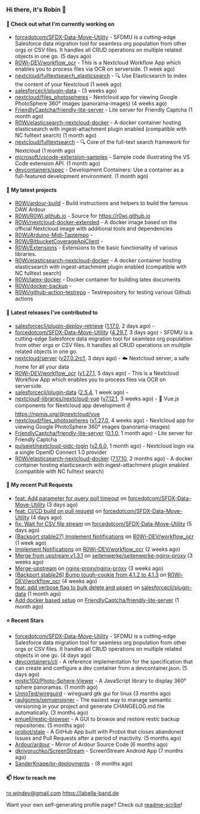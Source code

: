### Hi there, it's Robin 👋

#### 👷 Check out what I'm currently working on

- [forcedotcom/SFDX-Data-Move-Utility](https://github.com/forcedotcom/SFDX-Data-Move-Utility) - SFDMU is a cutting-edge Salesforce data migration tool for seamless org population from other orgs or CSV files. It handles all CRUD operations on multiple related objects in one go. (5 days ago)
- [R0Wi-DEV/workflow_ocr](https://github.com/R0Wi-DEV/workflow_ocr) - This is a Nextcloud Workflow App which enables you to process files via OCR on serverside. (1 week ago)
- [nextcloud/fulltextsearch_elasticsearch](https://github.com/nextcloud/fulltextsearch_elasticsearch) - 🔍 Use Elasticsearch to index the content of your Nextcloud (1 week ago)
- [salesforcecli/plugin-data](https://github.com/salesforcecli/plugin-data) -  (3 weeks ago)
- [nextcloud/files_photospheres](https://github.com/nextcloud/files_photospheres) - Nextcloud app for viewing Google PhotoSphere 360° images (panorama-images) (4 weeks ago)
- [FriendlyCaptcha/friendly-lite-server](https://github.com/FriendlyCaptcha/friendly-lite-server) - Lite server for Friendly Captcha (1 month ago)
- [R0Wi/elasticsearch-nextcloud-docker](https://github.com/R0Wi/elasticsearch-nextcloud-docker) - A docker container hosting elasticsearch with ingest-attachment plugin enabled (compatible with NC fulltext search) (1 month ago)
- [nextcloud/fulltextsearch](https://github.com/nextcloud/fulltextsearch) - 🔍 Core of the full-text search framework for Nextcloud (1 month ago)
- [microsoft/vscode-extension-samples](https://github.com/microsoft/vscode-extension-samples) - Sample code illustrating the VS Code extension API. (1 month ago)
- [devcontainers/spec](https://github.com/devcontainers/spec) - Development Containers: Use a container as a full-featured development environment. (1 month ago)

#### 🌱 My latest projects

- [R0Wi/ardour-build](https://github.com/R0Wi/ardour-build) - Build instructions and helpers to build the famous DAW Ardour
- [R0Wi/R0Wi.github.io](https://github.com/R0Wi/R0Wi.github.io) - Source for https://r0wi.github.io
- [R0Wi/nextcloud-docker-extended](https://github.com/R0Wi/nextcloud-docker-extended) - A docker image based on the official Nextcloud image with additional tools and dependencies
- [R0Wi/Arduino-Midi-Taptempo](https://github.com/R0Wi/Arduino-Midi-Taptempo) - 
- [R0Wi/BitbucketCoverageApiClient](https://github.com/R0Wi/BitbucketCoverageApiClient) - 
- [R0Wi/Extensions](https://github.com/R0Wi/Extensions) - Extensions to the basic functionality of various libraries.
- [R0Wi/elasticsearch-nextcloud-docker](https://github.com/R0Wi/elasticsearch-nextcloud-docker) - A docker container hosting elasticsearch with ingest-attachment plugin enabled (compatible with NC fulltext search)
- [R0Wi/latex-docker](https://github.com/R0Wi/latex-docker) - Docker container for building latex documents
- [R0Wi/docker-backup](https://github.com/R0Wi/docker-backup) - 
- [R0Wi/github-action-testrepo](https://github.com/R0Wi/github-action-testrepo) - Testrepository for testing various Github actions

#### 🔭 Latest releases I've contributed to

- [salesforcecli/plugin-deploy-retrieve](https://github.com/salesforcecli/plugin-deploy-retrieve) ([1.17.0](https://github.com/salesforcecli/plugin-deploy-retrieve/releases/tag/1.17.0), 2 days ago) - 
- [forcedotcom/SFDX-Data-Move-Utility](https://github.com/forcedotcom/SFDX-Data-Move-Utility) ([4.29.7](https://github.com/forcedotcom/SFDX-Data-Move-Utility/releases/tag/4.29.7), 3 days ago) - SFDMU is a cutting-edge Salesforce data migration tool for seamless org population from other orgs or CSV files. It handles all CRUD operations on multiple related objects in one go.
- [nextcloud/server](https://github.com/nextcloud/server) ([v27.0.2rc1](https://github.com/nextcloud/server/releases/tag/v27.0.2rc1), 3 days ago) - ☁️ Nextcloud server, a safe home for all your data
- [R0Wi-DEV/workflow_ocr](https://github.com/R0Wi-DEV/workflow_ocr) ([v1.27.1](https://github.com/R0Wi-DEV/workflow_ocr/releases/tag/v1.27.1), 5 days ago) - This is a Nextcloud Workflow App which enables you to process files via OCR on serverside.
- [salesforcecli/plugin-data](https://github.com/salesforcecli/plugin-data) ([2.5.4](https://github.com/salesforcecli/plugin-data/releases/tag/2.5.4), 1 week ago) - 
- [nextcloud-libraries/nextcloud-vue](https://github.com/nextcloud-libraries/nextcloud-vue) ([v7.12.1](https://github.com/nextcloud-libraries/nextcloud-vue/releases/tag/v7.12.1), 3 weeks ago) - 🍱 Vue.js components for Nextcloud app development ✌ https://npmjs.org/@nextcloud/vue
- [nextcloud/files_photospheres](https://github.com/nextcloud/files_photospheres) ([v1.27.0](https://github.com/nextcloud/files_photospheres/releases/tag/v1.27.0), 4 weeks ago) - Nextcloud app for viewing Google PhotoSphere 360° images (panorama-images)
- [FriendlyCaptcha/friendly-lite-server](https://github.com/FriendlyCaptcha/friendly-lite-server) ([0.1.0](https://github.com/FriendlyCaptcha/friendly-lite-server/releases/tag/0.1.0), 1 month ago) - Lite server for Friendly Captcha
- [pulsejet/nextcloud-oidc-login](https://github.com/pulsejet/nextcloud-oidc-login) ([v2.6.0](https://github.com/pulsejet/nextcloud-oidc-login/releases/tag/v2.6.0), 1 month ago) - Nextcloud login via a single OpenID Connect 1.0 provider
- [R0Wi/elasticsearch-nextcloud-docker](https://github.com/R0Wi/elasticsearch-nextcloud-docker) ([7.17.10](https://github.com/R0Wi/elasticsearch-nextcloud-docker/releases/tag/7.17.10), 2 months ago) - A docker container hosting elasticsearch with ingest-attachment plugin enabled (compatible with NC fulltext search)

#### 🔨 My recent Pull Requests

- [feat: Add parameter for query poll timeout](https://github.com/forcedotcom/SFDX-Data-Move-Utility/pull/624) on [forcedotcom/SFDX-Data-Move-Utility](https://github.com/forcedotcom/SFDX-Data-Move-Utility) (3 days ago)
- [feat: CI/CD build on pull request](https://github.com/forcedotcom/SFDX-Data-Move-Utility/pull/622) on [forcedotcom/SFDX-Data-Move-Utility](https://github.com/forcedotcom/SFDX-Data-Move-Utility) (4 days ago)
- [fix: Wait for CSV file stream](https://github.com/forcedotcom/SFDX-Data-Move-Utility/pull/621) on [forcedotcom/SFDX-Data-Move-Utility](https://github.com/forcedotcom/SFDX-Data-Move-Utility) (5 days ago)
- [[Backport stable27] Implement Notifications](https://github.com/R0Wi-DEV/workflow_ocr/pull/214) on [R0Wi-DEV/workflow_ocr](https://github.com/R0Wi-DEV/workflow_ocr) (1 week ago)
- [Implement Notifications](https://github.com/R0Wi-DEV/workflow_ocr/pull/213) on [R0Wi-DEV/workflow_ocr](https://github.com/R0Wi-DEV/workflow_ocr) (2 weeks ago)
- [Merge from upstream v1.3.1](https://github.com/seitenwerke/seitenwerke-nginx-proxy/pull/71) on [seitenwerke/seitenwerke-nginx-proxy](https://github.com/seitenwerke/seitenwerke-nginx-proxy) (3 weeks ago)
- [Merge-upstream](https://github.com/nginx-proxy/nginx-proxy/pull/2275) on [nginx-proxy/nginx-proxy](https://github.com/nginx-proxy/nginx-proxy) (3 weeks ago)
- [[Backport stable26] Bump tough-cookie from 4.1.2 to 4.1.3](https://github.com/R0Wi-DEV/workflow_ocr/pull/209) on [R0Wi-DEV/workflow_ocr](https://github.com/R0Wi-DEV/workflow_ocr) (4 weeks ago)
- [feat: add verbose flag to bulk delete and upsert](https://github.com/salesforcecli/plugin-data/pull/615) on [salesforcecli/plugin-data](https://github.com/salesforcecli/plugin-data) (1 month ago)
- [Add docker based setup](https://github.com/FriendlyCaptcha/friendly-lite-server/pull/12) on [FriendlyCaptcha/friendly-lite-server](https://github.com/FriendlyCaptcha/friendly-lite-server) (1 month ago)

#### ⭐ Recent Stars

- [forcedotcom/SFDX-Data-Move-Utility](https://github.com/forcedotcom/SFDX-Data-Move-Utility) - SFDMU is a cutting-edge Salesforce data migration tool for seamless org population from other orgs or CSV files. It handles all CRUD operations on multiple related objects in one go. (4 days ago)
- [devcontainers/cli](https://github.com/devcontainers/cli) - A reference implementation for the specification that can create and configure a dev container from a devcontainer.json. (5 days ago)
- [mistic100/Photo-Sphere-Viewer](https://github.com/mistic100/Photo-Sphere-Viewer) - A JavaScript library to display 360° sphere panoramas. (1 month ago)
- [UnnoTed/wireguird](https://github.com/UnnoTed/wireguird) - wireguard gtk gui for linux (3 months ago)
- [raulgomis/semversioner](https://github.com/raulgomis/semversioner) - The easiest way to manage semantic versioning in your project and generate CHANGELOG.md file automatically. (3 months ago)
- [emuell/restic-browser](https://github.com/emuell/restic-browser) - A GUI to browse and restore restic backup repositories. (5 months ago)
- [probot/stale](https://github.com/probot/stale) - A GitHub App built with Probot that closes abandoned Issues and Pull Requests after a period of inactivity. (5 months ago)
- [Ardour/ardour](https://github.com/Ardour/ardour) - Mirror of Ardour Source Code (6 months ago)
- [dkrivoruchko/ScreenStream](https://github.com/dkrivoruchko/ScreenStream) - ScreenStream Android App (7 months ago)
- [SanderKnape/pr-deployments](https://github.com/SanderKnape/pr-deployments) -  (8 months ago)

#### 📫 How to reach me
[ro.windey@gmail.com](mailto:ro.windey@gmailcom)
https://labella-band.de

Want your own self-generating profile page? Check out [readme-scribe](https://github.com/muesli/readme-scribe)!